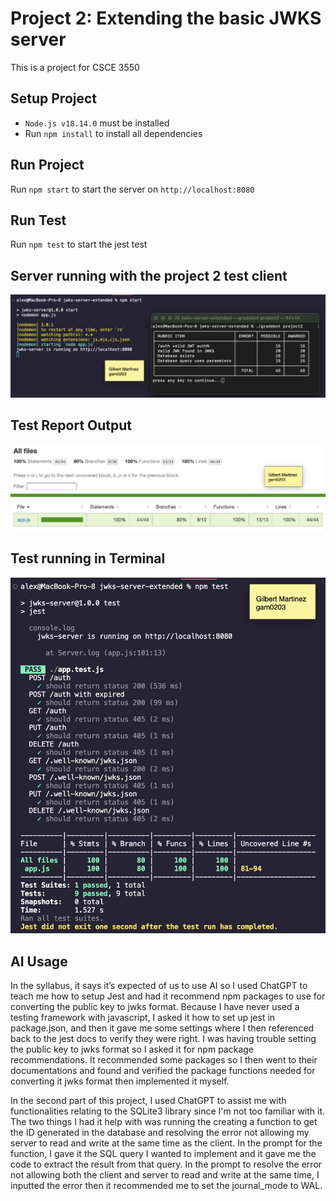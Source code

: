 # Project 2: Extending the basic JWKS server
This is a project for CSCE 3550
## Setup Project
- `Node.js v18.14.0` must be installed
- Run `npm install` to install all dependencies
## Run Project
Run `npm start` to start the server on `http://localhost:8080`
## Run Test
Run `npm test` to start the jest test
## Server running with the project 2 test client
![](https://github.com/gAlexander77/jwks-server-extended/blob/main/Screenshots/Running-With-Test-Client.png)
## Test Report Output
![](https://github.com/gAlexander77/jwks-server-extended/blob/main/Screenshots/Test-Report.png)
## Test running in Terminal
![](https://github.com/gAlexander77/jwks-server-extended/blob/main/Screenshots/Test-Terminal-Report.png)
## AI Usage
In the syllabus, it says it’s expected of us to use AI so I used ChatGPT to teach me how to setup Jest and had it recommend npm packages to use for converting the public key to jwks format. Because I have never used a testing framework with javascript, I asked it how to set up jest in package.json, and then it gave me some settings where I then referenced back to the jest docs to verify they were right. I was having trouble setting the public key to jwks format so I asked it for npm package recommendations. It recommended some packages so I then went to their documentations and found and verified the package functions needed for converting it jwks format then implemented it myself. 

In the second part of this project, I used ChatGPT to assist me with functionalities relating to the SQLite3 library since I'm not too familiar with it. The two things I had it help with was running the creating a function to get the ID generated in the database and resolving the error not allowing my server to read and write at the same time as the client. In the prompt for the function, I gave it the SQL query I wanted to implement and it gave me the code to extract the result from that query. In the prompt to resolve the error not allowing both the client and server to read and write at the same time, I inputted the error then it recommended me to set the journal_mode to WAL.